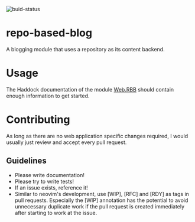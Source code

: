 ![buid-status](https://travis-ci.org/saep/repo-based-blog.svg?branch=master)

# repo-based-blog

A blogging module that uses a repository as its content backend.

# Usage

The Haddock documentation of the module [Web.RBB](https://hackage.haskell.org/package/repo-based-blog-0.0.1/docs/Web-RBB.html) should contain enough
information to get started.

# Contributing

As long as there are no web application specific changes required, I would
usually just review and accept every pull request.

## Guidelines

* Please write documentation!
* Please try to write tests!
* If an issue exists, reference it!
* Similar to neovim's development, use [WIP], [RFC] and [RDY] as tags in
  pull requests. Especially the [WIP] annotation has the potential to avoid
  unnecessary duplicate work if the pull request is created immediately
  after starting to work at the issue.

